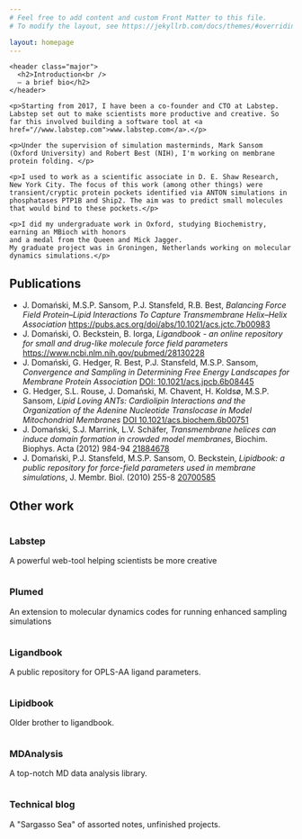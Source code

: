 ```yaml
---
# Feel free to add content and custom Front Matter to this file.
# To modify the layout, see https://jekyllrb.com/docs/themes/#overriding-theme-defaults

layout: homepage
---
```


<!-- One -->
  <section id="one">

    <header class="major">
      <h2>Introduction<br />
      – a brief bio</h2>
    </header>

    <p>Starting from 2017, I have been a co-founder and CTO at Labstep. Labstep set out to make scientists more productive and creative. So far this involved building a software tool at <a href="//www.labstep.com">www.labstep.com</a>.</p>

    <p>Under the supervision of simulation masterminds, Mark Sansom (Oxford University) and Robert Best (NIH), I'm working on membrane protein folding. </p>

    <p>I used to work as a scientific associate in D. E. Shaw Research, New York City. The focus of this work (among other things) were transient/cryptic protein pockets identified via ANTON simulations in phosphatases PTP1B and Ship2. The aim was to predict small molecules that would bind to these pockets.</p>

    <p>I did my undergraduate work in Oxford, studying Biochemistry, earning an MBioch with honors
    and a medal from the Queen and Mick Jagger.
    My graduate project was in Groningen, Netherlands working on molecular dynamics simulations.</p>
  </section>

<!-- Two -->
  <section id="two">
    <h2>Publications</h2>
    <div class="row">
      <div class="12u 12u$(xsmall)">
        <ul>
          <li>
              J. Domański, M.S.P. Sansom, P.J. Stansfeld, R.B. Best,
              <i>Balancing Force Field Protein–Lipid Interactions To Capture Transmembrane Helix–Helix Association</i>
              <a class="external" href="https://pubs.acs.org/doi/abs/10.1021/acs.jctc.7b00983">https://pubs.acs.org/doi/abs/10.1021/acs.jctc.7b00983</a>
          </li>
          <li>
              J. Domański, O. Beckstein, B. Iorga,
              <i>Ligandbook - an online repository for small and drug-like molecule force field parameters</i>
              <a class="external" href="https://www.ncbi.nlm.nih.gov/pubmed/28130228">https://www.ncbi.nlm.nih.gov/pubmed/28130228</a>
          </li>
          <li>
              J. Domański, G. Hedger, R. Best, P.J. Stansfeld, M.S.P. Sansom,
              <i>Convergence and Sampling in Determining Free Energy Landscapes for Membrane Protein Association</i>
              <a class="external" href="https://pubs.acs.org/doi/abs/10.1021/acs.jpcb.6b08445">DOI: 10.1021/acs.jpcb.6b08445</a></li>
          <li>
              G. Hedger, S.L. Rouse, J. Domański, M. Chavent, H. Koldsø, M.S.P. Sansom,
              <i>Lipid Loving ANTs: Cardiolipin Interactions and the Organization of the Adenine Nucleotide Translocase in Model Mitochondrial Membranes</i>
              <a href="https://pubs.acs.org/doi/abs/10.1021/acs.biochem.6b00751">DOI 10.1021/acs.biochem.6b00751</a></li>
          <li>
              J. Domański, S.J. Marrink, L.V. Schäfer,
              <i>Transmembrane helices can induce domain formation in crowded model membranes</i>,
              Biochim. Biophys. Acta (2012) 984-94
              <a class="external" href="https://www.ncbi.nlm.nih.gov/pubmed/21884678">21884678</a>
          </li>
          <li>
              J. Domański, P.J. Stansfeld, M.S.P. Sansom, O. Beckstein,
              <i>Lipidbook: a public repository for force-field parameters used in membrane simulations</i>,
              J. Membr. Biol. (2010) 255-8
              <a class="external" href="https://www.ncbi.nlm.nih.gov/pubmed/20700585">20700585</a>
          </li>
        </ul>
      </div>
    </div>
  </section>

  <section id="three">
    <h2>Other work</h2>
    <div class="row">
      <article class="6u 12u$(xsmall) work-item">
        <a href="//www.labstep.com/" class="image fit thumb">
          <img src="https://static.wixstatic.com/media/882472_63e650430126453f8276fb9d2efc97b6.png/v1/fill/w_1200,h_356,al_c,usm_0.66_1.00_0.01/882472_63e650430126453f8276fb9d2efc97b6.png" alt="" />
        </a>
        <h3>Labstep</h3>
        <p>A powerful web-tool helping scientists be more creative</p>
      </article>
      <article class="6u 12u$(xsmall) work-item">
        <a href="//plumed.org/" class="image fit thumb">
          <img src="//plumed.github.io/doc-v2.4/user-doc/html/logo.png" alt="" />
        </a>
        <h3>Plumed</h3>
        <p>An extension to molecular dynamics codes for running enhanced sampling simulations</p>
      </article>
      <article class="6u 12u$(xsmall) work-item">
        <a href="//ligandbook.org/" class="image fit thumb">
          <img src="//ligandbook.org/bundles/ligandbookcore/images/logo.png" alt="" />
        </a>
        <h3>Ligandbook</h3>
        <p>A public repository for OPLS-AA ligand parameters.</p>
      </article>
      <article class="6u$ 12u$(xsmall) work-item">
        <a href="//lipidbook.bioch.ox.ac.uk/" class="image fit thumb">
          <img src="//lipidbook.bioch.ox.ac.uk/images/logo-black.svg" alt="" />
        </a>
        <h3>Lipidbook</h3>
        <p>Older brother to ligandbook.</p>
      </article>
      <article class="6u 12u$(xsmall) work-item">
        <a href="//www.mdanalysis.org/" class="image fit thumb">
          <img src="//www.mdanalysis.org/public/mdanalysis-logo_square.png" alt="" />
        </a>
        <h3>MDAnalysis</h3>
        <p>A top-notch MD data analysis library.</p>
      </article>
      <article class="6u$ 12u$(xsmall) work-item">
        <a href="//jandomanski.blogspot.co.uk/" class="image fit thumb">
          <img src="//2.bp.blogspot.com/-DoeR_SHpjSk/Vo9HKuimy2I/AAAAAAAAAFE/ROsHesQeeXU/s1600-r/eblogger.png" alt="" />
        </a>
        <h3>Technical blog</h3>
        <p>A "Sargasso Sea" of assorted notes, unfinished projects.</p>
      </article>
    </div>
  </section>
